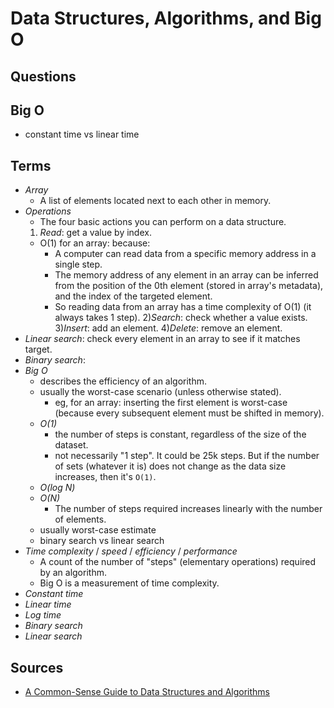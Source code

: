 # Data Structures, Algorithms, and Big O

## Questions

## Big O
- constant time vs linear time


## Terms
- _Array_
  - A list of elements located next to each other in memory.
- _Operations_
  - The four basic actions you can perform on a data structure.
  1) _Read_: get a value by index.
   - O(1) for an array: because:
     - A computer can read data from a specific memory address in a single step.
     - The memory address of any element in an array can be inferred from the position of the 0th element (stored in array's metadata), and the index of the targeted element.
     - So reading data from an array has a time complexity of O(1) (it always takes 1 step).
  2)_Search_: check whether a value exists.
  3)_Insert_: add an element.
  4)_Delete_: remove an element.
- _Linear search_: check every element in an array to see if it matches target.
- _Binary search_: 
- _Big O_
  - describes the efficiency of an algorithm.
  - usually the worst-case scenario (unless otherwise stated).
    - eg, for an array: inserting the first element is worst-case (because every subsequent element must be shifted in memory).
  - _O(1)_
    - the number of steps is constant, regardless of the size of the dataset.
    - not necessarily "1 step". It could be 25k steps. But if the number of sets (whatever it is) does not change as the data size increases, then it's `O(1)`.
  - _O(log N)_
  - _O(N)_
    - The number of steps required increases linearly with the number of elements.
  - usually worst-case estimate
  - binary search vs linear search
- _Time complexity_ / _speed_ / _efficiency_ / _performance_
  - A count of the number of "steps" (elementary operations) required by an algorithm.
  - Big O is a measurement of time complexity.
- _Constant time_
- _Linear time_
- _Log time_
- _Binary search_
- _Linear search_

## Sources
- [A Common-Sense Guide to Data Structures and Algorithms](https://pragprog.com/titles/jwdsal2/a-common-sense-guide-to-data-structures-and-algorithms-second-edition/)
